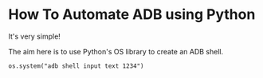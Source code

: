 # How To Automate ADB using Python
It's very simple!  

The aim here is to use Python's OS library to create an ADB shell.

``` python{l}
os.system("adb shell input text 1234")
```
